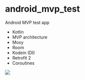# android_mvp_test
Android MVP test app

* Kotlin
* MVP architecture
* Moxy
* Room
* Kodein (DI)
* Retrofit 2
* Coroutines

![](https://sun9-59.userapi.com/c855636/v855636216/23573e/AgvdcasMXAo.jpg)
